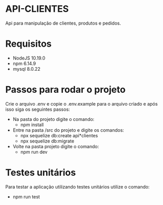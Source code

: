 # API-CLIENTES

Api para manipulação de clientes, produtos e pedidos.

# Requisitos

- NodeJS 10.19.0
- npm 6.14.9
- mysql 8.0.22

# Passos para rodar o projeto

Crie o arquivo .env e copie o .env.example para o arquivo criado e após isso siga os seguintes passos:

- Na pasta do projeto digite o comando:
  - npm install
- Entre na pasta /src do projeto e digite os comandos:
  - npx sequelize db:create api\*clientes
  - npx sequelize db:migrate
- Volte na pasta projeto digite o comando:
  - npm run dev

# Testes unitários

Para testar a aplicação utilizando testes unitários utilize o comando:

- npm run test
